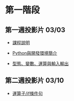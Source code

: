# 第一階段

## 第一週投影片 03/03

- [課程說明](https://drive.google.com/open?id=15zDKCOJ4LQmw4v6Con4r3W64CE8fmL2c)

- [Python與開發環境簡介](https://drive.google.com/open?id=1l7DNKt2gncpXaXZ4bYThKITeavdwzRur)

- [型態、變數、運算與輸入輸出](https://drive.google.com/open?id=1SmI5dwkKStgTdLT8Upat7nSmBDUXA0rI)

## 第二週投影片 03/10

- [運算子/if條件句](https://drive.google.com/file/d/1fgBiOskO0ArKpHqueB4UH0Ps8n788Bi_/view)

